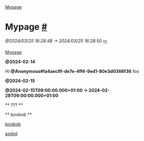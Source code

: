[ Mypage](#)

#  Mypage  [#](#)
*@2024/03/25 16:28:48 -> 2024/03/25 16:28:50* [✏️](https://notion.so/183af621072445438c48af7dd4f21f5c)

[ Mypage](#)




**@2024-02-14**




Hi   **@Anonymous#fa4aec9f-de7e-4ff4-9ed1-80e3d0366f36**   foo




**@2024-02-15**




**@2024-02-15T09:00:00.000+01:00 → 2024-02-28T09:00:00.000+01:00**








 ** ??? ** 

 ** boobob ** 

[boobob](https://www.notion.so/99ec6c548c314555a7f379f73336893c)




[ asdsd](./my_child_page.md)



